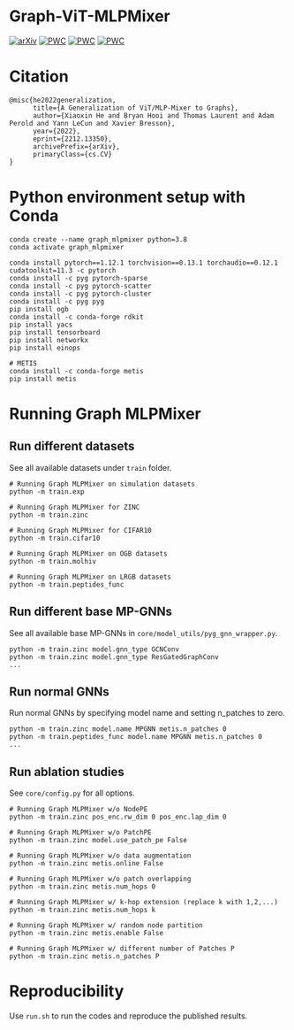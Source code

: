 # Graph-ViT-MLPMixer

[![arXiv](https://img.shields.io/badge/arXiv-2212.13350-b31b1b.svg)](https://arxiv.org/abs/2212.13350) [![PWC](https://img.shields.io/endpoint.svg?url=https://paperswithcode.com/badge/a-generalization-of-vit-mlp-mixer-to-graphs/graph-classification-on-peptides-func)](https://paperswithcode.com/sota/graph-classification-on-peptides-func?p=a-generalization-of-vit-mlp-mixer-to-graphs) [![PWC](https://img.shields.io/endpoint.svg?url=https://paperswithcode.com/badge/a-generalization-of-vit-mlp-mixer-to-graphs/graph-regression-on-peptides-struct)](https://paperswithcode.com/sota/graph-regression-on-peptides-struct?p=a-generalization-of-vit-mlp-mixer-to-graphs) [![PWC](https://img.shields.io/endpoint.svg?url=https://paperswithcode.com/badge/a-generalization-of-vit-mlp-mixer-to-graphs/graph-regression-on-zinc)](https://paperswithcode.com/sota/graph-regression-on-zinc?p=a-generalization-of-vit-mlp-mixer-to-graphs)

# Citation

```
@misc{he2022generalization,
      title={A Generalization of ViT/MLP-Mixer to Graphs}, 
      author={Xiaoxin He and Bryan Hooi and Thomas Laurent and Adam Perold and Yann LeCun and Xavier Bresson},
      year={2022},
      eprint={2212.13350},
      archivePrefix={arXiv},
      primaryClass={cs.CV}
}
```

# Python environment setup with Conda

```
conda create --name graph_mlpmixer python=3.8
conda activate graph_mlpmixer

conda install pytorch==1.12.1 torchvision==0.13.1 torchaudio==0.12.1 cudatoolkit=11.3 -c pytorch
conda install -c pyg pytorch-sparse
conda install -c pyg pytorch-scatter
conda install -c pyg pytorch-cluster
conda install -c pyg pyg
pip install ogb
conda install -c conda-forge rdkit
pip install yacs
pip install tensorboard
pip install networkx
pip install einops

# METIS
conda install -c conda-forge metis
pip install metis
```

# Running Graph MLPMixer

## Run different datasets

See all available datasets under `train` folder.

```
# Running Graph MLPMixer on simulation datasets
python -m train.exp

# Running Graph MLPMixer for ZINC
python -m train.zinc

# Running Graph MLPMixer for CIFAR10
python -m train.cifar10

# Running Graph MLPMixer on OGB datasets
python -m train.molhiv

# Running Graph MLPMixer on LRGB datasets
python -m train.peptides_func
```

## Run different base MP-GNNs

See all available base MP-GNNs in `core/model_utils/pyg_gnn_wrapper.py`.

```
python -m train.zinc model.gnn_type GCNConv
python -m train.zinc model.gnn_type ResGatedGraphConv
...
```

## Run normal GNNs

Run normal GNNs by specifying model name and setting n_patches to zero.

```
python -m train.zinc model.name MPGNN metis.n_patches 0
python -m train.peptides_func model.name MPGNN metis.n_patches 0
...
```

## Run ablation studies

See `core/config.py` for all options.

```
# Running Graph MLPMixer w/o NodePE
python -m train.zinc pos_enc.rw_dim 0 pos_enc.lap_dim 0

# Running Graph MLPMixer w/o PatchPE
python -m train.zinc model.use_patch_pe False

# Running Graph MLPMixer w/o data augmentation
python -m train.zinc metis.online False

# Running Graph MLPMixer w/o patch overlapping
python -m train.zinc metis.num_hops 0

# Running Graph MLPMixer w/ k-hop extension (replace k with 1,2,...)
python -m train.zinc metis.num_hops k

# Running Graph MLPMixer w/ random node partition
python -m train.zinc metis.enable False

# Running Graph MLPMixer w/ different number of Patches P
python -m train.zinc metis.n_patches P
```

# Reproducibility

Use `run.sh` to run the codes and reproduce the published results.
